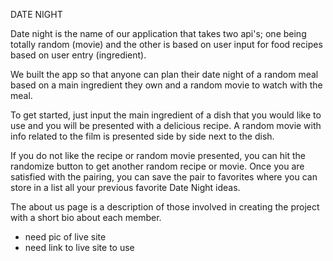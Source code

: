 DATE NIGHT

Date night is the name of our application that takes two api's; one being totally random (movie) and the other is based on user input for food recipes based on user entry (ingredient).

We built the app so that anyone can plan their date night of a random meal based on a main ingredient they own and a random movie to watch with the meal.

To get started, just input the main ingredient of a dish that you would like to use and you will be presented with a delicious recipe. A random movie with info related to the film is presented side by side next to the dish.

If you do not like the recipe or random movie presented, you can hit the randomize button to get another random recipe or movie. Once you are satisfied with the pairing, you can save the pair to favorites where you can store in a list all your previous favorite Date Night ideas.

The about us page is a description of those involved in creating the project with a short bio about each member.

- need pic of live site
- need link to live site to use
#
